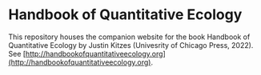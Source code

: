 # Handbook of Quantitative Ecology

This repository houses the companion website for the book Handbook of Quantitative Ecology by Justin Kitzes (Univesrity of Chicago Press, 2022). See [http://handbookofquantitativeecology.org](http://handbookofquantitativeecology.org).

